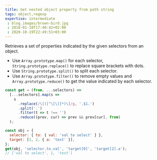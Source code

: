 ```yaml
---
title: Get nested object property from path string
tags: object,regexp
expertise: intermediate
 : blog_images/brown-bird.jpg
 : 2018-01-18T17:40:42+02:00
 : 2020-10-19T22:49:51+03:00
---
```


Retrieves a set of properties indicated by the given selectors from an object.

- Use `Array.prototype.map()` for each selector, `String.prototype.replace()` to replace square brackets with dots.
- Use `String.prototype.split()` to split each selector.
- Use `Array.prototype.filter()` to remove empty values and `Array.prototype.reduce()` to get the value indicated by each selector.

```js
const get = (from, ...selectors) =>
  [...selectors].map(s =>
    s
      .replace(/\[([^\[\]]*)\]/g, '.$1.')
      .split('.')
      .filter(t => t !== '')
      .reduce((prev, cur) => prev && prev[cur], from)
  );
```

```js
const obj = {
  selector: { to: { val: 'val to select' } },
  target: [1, 2, { a: 'test' }],
};
get(obj, 'selector.to.val', 'target[0]', 'target[2].a');
// ['val to select', 1, 'test']
```
